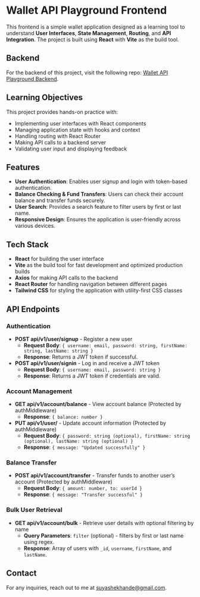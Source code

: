
# Wallet API Playground Frontend

This frontend is a simple wallet application designed as a learning tool to understand **User Interfaces**, **State Management**, **Routing**, and **API Integration**. The project is built using **React** with **Vite** as the build tool.

## Backend

For the backend of this project, visit the following repo: [Wallet API Playground Backend](https://github.com/SuyashEkhande/Wallet-API-Playground-Backend/tree/master).

## Learning Objectives

This project provides hands-on practice with:

-   Implementing user interfaces with React components
-   Managing application state with hooks and context
-   Handling routing with React Router
-   Making API calls to a backend server
-   Validating user input and displaying feedback

## Features

-   **User Authentication**: Enables user signup and login with token-based authentication.
-   **Balance Checking & Fund Transfers**: Users can check their account balance and transfer funds securely.
-   **User Search**: Provides a search feature to filter users by first or last name.
-   **Responsive Design**: Ensures the application is user-friendly across various devices.

## Tech Stack

-   **React** for building the user interface
-   **Vite** as the build tool for fast development and optimized production builds
-   **Axios** for making API calls to the backend
-   **React Router** for handling navigation between different pages
-   **Tailwind CSS** for styling the application with utility-first CSS classes

## API Endpoints

### Authentication

-   **POST api/v1/user/signup** - Register a new user
    -   **Request Body**: `{ username: email, password: string, firstName: string, lastName: string }`
    -   **Response**: Returns a JWT token if successful.
-   **POST api/v1/user/signin** - Log in and receive a JWT token
    -   **Request Body**: `{ username: email, password: string }`
    -   **Response**: Returns a JWT token if credentials are valid.

### Account Management

-   **GET api/v1/account/balance** - View account balance (Protected by authMiddleware)
    -   **Response**: `{ balance: number }`
-   **PUT api/v1/user/** - Update account information (Protected by authMiddleware)
    -   **Request Body**: `{ password: string (optional), firstName: string (optional), lastName: string (optional) }`
    -   **Response**: `{ message: "Updated successfully" }`

### Balance Transfer

-   **POST api/v1/account/transfer** - Transfer funds to another user’s account (Protected by authMiddleware)
    -   **Request Body**: `{ amount: number, to: userId }`
    -   **Response**: `{ message: "Transfer successful" }`

### Bulk User Retrieval

-   **GET api/v1/account/bulk** - Retrieve user details with optional filtering by name
    -   **Query Parameters**: `filter` (optional) - filters by first or last name using regex.
    -   **Response**: Array of users with `_id`, `username`, `firstName`, and `lastName`.


## Contact

For any inquiries, reach out to me at [suyashekhande@gmail.com](mailto:suyashekhande@gmail.com).

